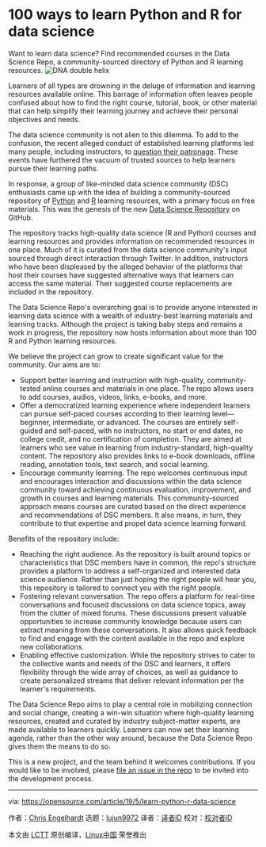 [#]: collector: (lujun9972)
[#]: translator: ( )
[#]: reviewer: ( )
[#]: publisher: ( )
[#]: url: ( )
[#]: subject: (100 ways to learn Python and R for data science)
[#]: via: (https://opensource.com/article/19/5/learn-python-r-data-science)
[#]: author: (Chris Engelhardt https://opensource.com/users/chris-engelhardt/users/momiji15/users/asingh31/users/don-watkins/users/chris-engelhardt)

100 ways to learn Python and R for data science
======
Want to learn data science? Find recommended courses in the Data Science
Repo, a community-sourced directory of Python and R learning resources.
![DNA double helix][1]

Learners of all types are drowning in the deluge of information and learning resources available online. This barrage of information often leaves people confused about how to find the right course, tutorial, book, or other material that can help simplify their learning journey and achieve their personal objectives and needs.

The data science community is not alien to this dilemma. To add to the confusion, the recent alleged conduct of established learning platforms led many people, including instructors, to [question their patronage][2]. These events have furthered the vacuum of trusted sources to help learners pursue their learning paths.

In response, a group of like-minded data science community (DSC) enthusiasts came up with the idea of building a community-sourced repository of [Python][3] and [R][4] learning resources, with a primary focus on free materials. This was the genesis of the new [Data Science Repository][5] on GitHub.

The repository tracks high-quality data science (R and Python) courses and learning resources and provides information on recommended resources in one place. Much of it is curated from the data science community's input sourced through direct interaction through Twitter. In addition, instructors who have been displeased by the alleged behavior of the platforms that host their courses have suggested alternative ways that learners can access the same material. Their suggested course replacements are included in the repository.

The Data Science Repo's overarching goal is to provide anyone interested in learning data science with a wealth of industry-best learning materials and learning tracks. Although the project is taking baby steps and remains a work in progress, the repository now hosts information about more than 100 R and Python learning resources.

We believe the project can grow to create significant value for the community. Our aims are to:

  * Support better learning and instruction with high-quality, community-tested online courses and materials in one place. The repo allows users to add courses, audios, videos, links, e-books, and more.
  * Offer a democratized learning experience where independent learners can pursue self-paced courses according to their learning level—beginner, intermediate, or advanced. The courses are entirely self-guided and self-paced, with no instructors, no start or end dates, no college credit, and no certification of completion. They are aimed at learners who see value in learning from industry-standard, high-quality content. The repository also provides links to e-book downloads, offline reading, annotation tools, text search, and social learning.
  * Encourage community learning. The repo welcomes continuous input and encourages interaction and discussions within the data science community toward achieving continuous evaluation, improvement, and growth in courses and learning materials. This community-sourced approach means courses are curated based on the direct experience and recommendations of DSC members. It also means, in turn, they contribute to that expertise and propel data science learning forward.



Benefits of the repository include:

  * Reaching the right audience. As the repository is built around topics or characteristics that DSC members have in common, the repo's structure provides a platform to address a self-organized and interested data science audience. Rather than just hoping the right people will hear you, this repository is tailored to connect you with the right people.
  * Fostering relevant conversation. The repo offers a platform for real-time conversations and focused discussions on data science topics, away from the clutter of mixed forums. These discussions present valuable opportunities to increase community knowledge because users can extract meaning from these conversations. It also allows quick feedback to find and engage with the content available in the repo and explore new collaborations.
  * Enabling effective customization. While the repository strives to cater to the collective wants and needs of the DSC and learners, it offers flexibility through the wide array of choices, as well as guidance to create personalized streams that deliver relevant information per the learner's requirements.



The Data Science Repo aims to play a central role in mobilizing connection and social change, creating a win-win situation where high-quality learning resources, created and curated by industry subject-matter experts, are made available to learners quickly. Learners can now set their learning agenda, rather than the other way around, because the Data Science Repo gives them the means to do so.

This is a new project, and the team behind it welcomes contributions. If you would like to be involved, please [file an issue in the repo][6] to be invited into the development process.

--------------------------------------------------------------------------------

via: https://opensource.com/article/19/5/learn-python-r-data-science

作者：[Chris Engelhardt][a]
选题：[lujun9972][b]
译者：[译者ID](https://github.com/译者ID)
校对：[校对者ID](https://github.com/校对者ID)

本文由 [LCTT](https://github.com/LCTT/TranslateProject) 原创编译，[Linux中国](https://linux.cn/) 荣誉推出

[a]: https://opensource.com/users/chris-engelhardt/users/momiji15/users/asingh31/users/don-watkins/users/chris-engelhardt
[b]: https://github.com/lujun9972
[1]: https://opensource.com/sites/default/files/styles/image-full-size/public/lead-images/dna_helix_science_genetics.png?itok=qGZz5RkX (DNA double helix)
[2]: https://twitter.com/noamross/status/1116667602741485571
[3]: https://www.python.org/
[4]: https://www.r-project.org/
[5]: https://github.com/Chris-Engelhardt/data_sci_guide
[6]: https://github.com/Chris-Engelhardt/data_sci_guide/issues
